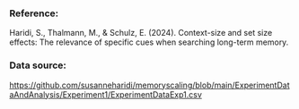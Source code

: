 ### Reference:

Haridi, S., Thalmann, M., & Schulz, E. (2024). Context-size and set size effects: The relevance of specific cues when searching long-term memory.

### Data source:

https://github.com/susanneharidi/memoryscaling/blob/main/ExperimentDataAndAnalysis/Experiment1/ExperimentDataExp1.csv
